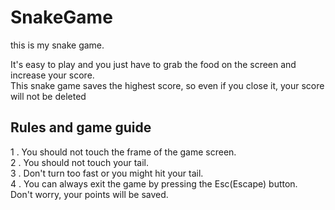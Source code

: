 # SnakeGame
 <p>this is my snake game.  

It's easy to play and you just have to grab the food on the screen and increase your score.  
This snake game saves the highest score, so even if you close it, your score will not be deleted

## Rules and game guide
1 . You should not touch the frame of the game screen.  
2 . You should not touch your tail.  
3 . Don't turn too fast or you might hit your tail.  
4 . You can always exit the game by pressing the Esc(Escape) button.  
Don't worry, your points will be saved.  
